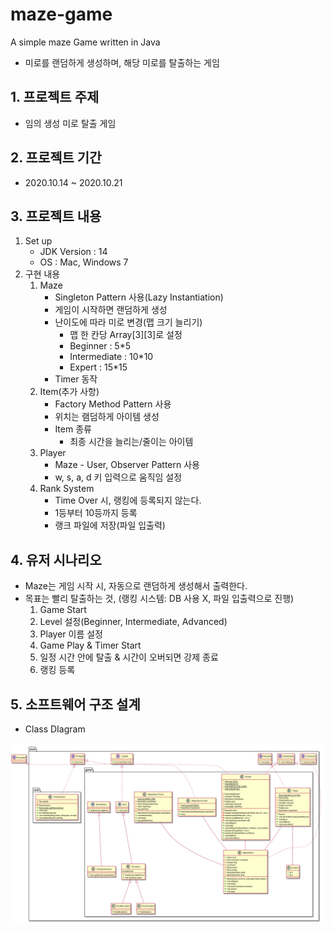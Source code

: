 # maze-game
A simple maze Game written in Java

* 미로를 랜덤하게 생성하며, 해당 미로를 탈출하는 게임

## 1. 프로젝트 주제
* 임의 생성 미로 탈출 게임

## 2. 프로젝트 기간
* 2020.10.14 ~ 2020.10.21

## 3. 프로젝트 내용
1. Set up
    * JDK Version : 14
    * OS : Mac, Windows 7
2. 구현 내용
    1. Maze
        * Singleton Pattern 사용(Lazy Instantiation)
        * 게임이 시작하면 랜덤하게 생성
        * 난이도에 따라 미로 변경(맵 크기 늘리기)
            * 맵 한 칸당 Array[3][3]로 설정    
            * Beginner : 5*5
            * Intermediate : 10*10
            * Expert : 15*15
        * Timer 동작
    2. Item(추가 사항)
        * Factory Method Pattern 사용
        * 위치는 램덤하게 아이템 생성
        * Item 종류 
            * 최종 시간을 늘리는/줄이는 아이템
    3. Player
        * Maze - User, Observer Pattern 사용
        * w, s, a, d 키 입력으로 움직임 설정
    4. Rank System
        * Time Over 시, 랭킹에 등록되지 않는다.
        * 1등부터 10등까지 등록
        * 랭크 파일에 저장(파일 입출력)
        
## 4. 유저 시나리오
* Maze는 게임 시작 시, 자동으로 랜덤하게 생성해서 출력한다.
* 목표는 빨리 탈출하는 것, (랭킹 시스템: DB 사용 X, 파일 입출력으로 진행)
    1) Game Start
    2) Level 설정(Beginner, Intermediate, Advanced)
    3) Player 이름 설정
    4) Game Play & Timer Start
    5) 일정 시간 안에 탈출 & 시간이 오버되면 강제 종료
    6) 랭킹 등록

## 5. 소프트웨어 구조 설계
* Class DIagram

![Class Diagram](Diagram/classDiagram.png)
